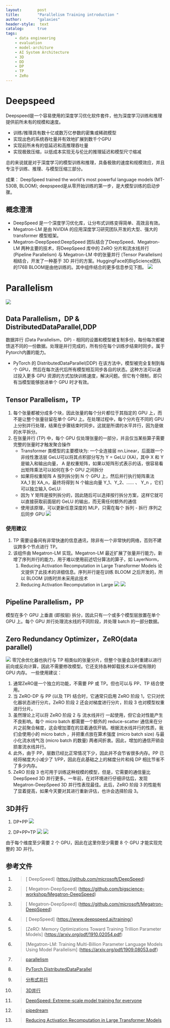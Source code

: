 ```yaml
---
layout:       post
title:        "Parallelism Training introduction "
author:       "galaxies"
header-style:  text
catalog:      true
tags:
    - data engineering
    - evaluation
    - model-architure
    - AI System Architecture
    - 3D
    - DD
    - DP
    - TP
    - ZeRo
---
```


# Deepspeed

Deepspeed是一个容易使用的深度学习优化软件套件，他为深度学习训练和推理提供前所未有的规模和速度。
* 训练/推理具有数十亿或数万亿参数的密集或稀疏模型
* 实现出色的系统吞吐量并有效地扩展到数千个GPU
* 实现前所未有的低延迟和高推理吞吐量
* 实现极致压缩，以低成本实现无与伦比的推理延迟和模型尺寸缩减

总的来说就是对于深度学习的模型训练和推理，具备极致的速度和规模效应，并且专注于训练、推理、与模型压缩三部分。

成果：
DeepSpeed trained the world's most powerful language models (MT-530B, BLOOM);
deepspeed是从零开始训练的第一步，是大模型训练的启动步骤。

## 概念澄清
* DeepSpeed 是一个深度学习优化库，让分布式训练变得简单、高效且有效。
* Megatron-LM 是由 NVIDIA 的应用深度学习研究团队开发的大型、强大的 transformer 模型框架。
* Megatron-DeepSpeed:DeepSpeed 团队结合了DeepSpeed、Megatron-LM 两种主要的技术，将DeepSpeed 库中的 ZeRO 分片和流水线并行 (Pipeline Parallelism) 与 Megatron-LM 中的张量并行 (Tensor Parallelism) 相结合，开发了一种基于 3D 并行的方案。HuggingFace的BigScience团队的176B BLOOM是由他训练的。其中组件结合的更多信息参见下图。
![](/img/in-post/post-ai/training/megatron-deepspeed.png)

# Parallelism
![](/img/in-post/post-ai/training/Parallelism.png)

## Data Parallelism，DP & DistributedDataParallel,DDP

数据并行 (Data Parallelism，DP) - 相同的设置和模型被复制多份，每份每次都被馈送不同的一份数据。处理是并行完成的，所有份在每个训练步结束时同步。属于Pytorch内置的能力。
* PyTorch 的 DistributedDataParallel(DDP)
在该方法中，模型被完全复制到每个 GPU，然后在每次迭代后所有模型相互同步各自的状态。这种方法可以通过投入更多 GPU 资源的方式加快训练速度，解决问题。但它有个限制，即只有当模型能够放进单个 GPU 时才有效。

## Tensor Parallelism，TP
1. 每个张量都被分成多个块，因此张量的每个分片都位于其指定的 GPU 上，而不是让整个张量驻留在单个 GPU 上。在处理过程中，每个分片在不同的 GPU 上分别并行处理，结果在步骤结束时同步。这就是所谓的水平并行，因为是做的水平拆分。
2. 在张量并行 (TP) 中，每个 GPU 仅处理张量的一部分，并且仅当某些算子需要完整的张量时才触发聚合操作
   *  Transformer 类模型的主要模块为: 一个全连接层 nn.Linear，后面跟一个非线性激活层 GeLU可以将其点积部分写为 Y = GeLU (XA)，其中 X 和  Y 是输入和输出向量， A 是权重矩阵，如果以矩阵形式表示的话，很容易看出矩阵乘法可以如何在多个 GPU 之间拆分
   *  如果将权重矩阵 A 按列拆分到 N 个 GPU 上，然后并行执行矩阵乘法 XA_1 到  XA_n，最终将得到 N 个输出向量 Y_1、Y_2、…… 、 Y_n ，它们可以独立输入 GeLU:
   *  因为 Y 矩阵是按列拆分的，因此随后可以选择按行拆分方案，这样它就可以直接获取前面层的 GeLU 的输出，而无需任何额外的通信
   *  使用该原理，可以更新任意深度的 MLP，只需在每个 拆列 - 拆行 序列之后同步 GPU
   ![](/img/in-post/post-ai/training/tp-1.png)
### 使用建议
1. TP 需要设备间有非常快速的信息通讯，除非有一个非常快的网络，否则不建议跨多个节点进行 TP。
2. 该组件由 Megatron-LM 实现。Megatron-LM 最近扩展了张量并行能力，新增了序列并行的能力，用于难以使用前述切分算法的算子，如 LayerNorm，
   1. Reducing Activation Recomputation in Large Transformer Models 论文提供了此技术的详细信息。序列并行是在训练 BLOOM 之后开发的，所以 BLOOM 训练时并未采用此技术
   2. Reducing Activation Recomputation in Large 
![](/img/in-post/post-ai/training/tp-2.png)
![](/img/in-post/post-ai/training/tp-3.png)


## Pipeline Parallelism，PP
模型在多个 GPU 上垂直 (即按层) 拆分，因此只有一个或多个模型层放置在单个 GPU 上。每个 GPU 并行处理流水线的不同阶段，并处理 batch 的一部分数据。


## Zero Redundancy Optimizer，ZeRO(data parallel)
![](/img/in-post/post-ai/training/zero-dp.png)
零冗余优化器也执行与 TP 相类似的张量分片，但整个张量会及时重建以进行前向或反向计算，因此不需要修改模型。它还支持各种卸载技术以补偿有限的 GPU 内存。
一些使用建议：
1. 通常ZeRO是一个独立的功能，不需要 PP 或 TP。但也可以与 PP、TP 结合使用。
2. 当 ZeRO-DP 与 PP (以及 TP) 结合时，它通常只启用 ZeRO 阶段 1，它只对优化器状态进行分片。ZeRO 阶段 2 还会对梯度进行分片，阶段 3 也对模型权重进行分片。
3. 虽然理论上可以将 ZeRO 阶段 2 与 流水线并行 一起使用，但它会对性能产生不良影响。每个 micro batch 都需要一个额外的 reduce-scatter 通信来在分片之前聚合梯度，这会增加潜在的显着通信开销。根据流水线并行的性质，我们会使用小的 micro batch ，并把重点放在算术强度 (micro batch size) 与最小化流水线气泡 (micro batch 的数量) 两者间折衷。因此，增加的通信开销会损害流水线并行。
4. 此外，由于 PP，层数已经比正常情况下少，因此并不会节省很多内存。PP 已经将梯度大小减少了 1/PP，因此在此基础之上的梯度分片和纯 DP 相比节省不了多少内存。
5. ZeRO 阶段 3 也可用于训练这种规模的模型，但是，它需要的通信量比 DeepSpeed 3D 并行更多。一年前，在对环境进行仔细评估后，发现 Megatron-DeepSpeed 3D 并行性表现最佳。此后，ZeRO 阶段 3 的性能有了显着提高，如果今天要对其进行重新评估，也许会选择阶段 3。



## 3D并行

1. DP+PP
![](/img/in-post/post-ai/training/3d-traing.png)

2. DP+PP+TP
![](/img/in-post/post-ai/training/3D-paralism.png)
![](/img/in-post/post-ai/training/3D-paralism-2.png)

由于每个维度至少需要 2 个 GPU，因此在这里你至少需要 8 个 GPU 才能实现完整的 3D 并行。




## 参考文件

1.  > [ DeepSpeed]
   (https://github.com/microsoft/DeepSpeed) 

2.  > [ Megatron-DeepSpeed]
   (https://github.com/bigscience-workshop/Megatron-DeepSpeed) 

3. > [ Megatron-DeepSpeed]
   (https://github.com/microsoft/Megatron-DeepSpeed) 

4.  > [ DeepSpeed]
   (https://www.deepspeed.ai/training/) 

5. > [ZeRO: Memory Optimizations Toward Training Trillion
Parameter Models]
   (https://arxiv.org/pdf/1910.02054.pdf)

6. > [Megatron-LM: Training Multi-Billion Parameter Language Models Using Model Parallelism]
   (https://arxiv.org/pdf/1909.08053.pdf)

7. >[ parallelism ](https://huggingface.co/transformers/v4.11.3/parallelism.html)

8. >[PyTorch DistributedDataParallel](https://pytorch.org/docs/master/generated/torch.nn.parallel.DistributedDataParallel.html
)
9. >[分布式并行](https://chhzh123.github.io/blogs/2019-05-11-dl-parallel/)
10. >[3D并行](https://www.deepspeed.ai/tutorials/pipeline/)
11. >[DeepSpeed: Extreme-scale model training for everyone](https://www.microsoft.com/en-us/research/blog/deepspeed-extreme-scale-model-training-for-everyone/)
12. >[pipedream](https://www.microsoft.com/en-us/research/uploads/prod/2019/08/pipedream.pdf)
13. >[ Reducing Activation Recomputation in Large Transformer Models ](https://arxiv.org/abs/2205.05198
)